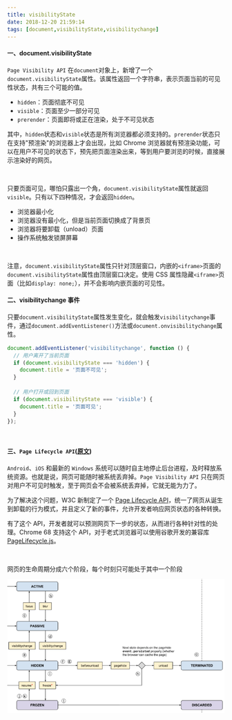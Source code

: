 ```yaml
---
title: visibilityState
date: 2018-12-20 21:59:14
tags: [document,visibilityState,visibilitychange]
---
```


#### 一、document.visibilityState

`Page Visibility API` 在`document`对象上，新增了一个`document.visibilityState`属性。该属性返回一个字符串，表示页面当前的可见性状态，共有三个可能的值。

- `hidden`：页面彻底不可见
- `visible`：页面至少一部分可见
- `prerender`：页面即将或正在渲染，处于不可见状态

其中，`hidden`状态和`visible`状态是所有浏览器都必须支持的。`prerender`状态只在支持"预渲染"的浏览器上才会出现，比如 Chrome 浏览器就有预渲染功能，可以在用户不可见的状态下，预先把页面渲染出来，等到用户要浏览的时候，直接展示渲染好的网页。 

<br/>

只要页面可见，哪怕只露出一个角，`document.visibilityState`属性就返回`visible`。只有以下四种情况，才会返回`hidden`。

- 浏览器最小化
- 浏览器没有最小化，但是当前页面切换成了背景页
- 浏览器将要卸载（unload）页面
- 操作系统触发锁屏屏幕

<br/>

注意，`document.visibilityState`属性只针对顶层窗口，内嵌的`<iframe>`页面的`document.visibilityState`属性由顶层窗口决定。使用 CSS 属性隐藏`<iframe>`页面（比如`display: none;`），并不会影响内嵌页面的可见性。 

<!--more-->

#### 二、visibilitychange 事件

只要`document.visibilityState`属性发生变化，就会触发`visibilitychange`事件，通过`document.addEventListener()`方法或`document.onvisibilitychange`属性。

```javascript
document.addEventListener('visibilitychange', function () {
  // 用户离开了当前页面
  if (document.visibilityState === 'hidden') {
    document.title = '页面不可见';
  }

  // 用户打开或回到页面
  if (document.visibilityState === 'visible') {
    document.title = '页面可见';
  }
});
```

<br/>

#### 三、`Page Lifecycle API`([原文](http://www.ruanyifeng.com/blog/2018/11/page_lifecycle_api.html))

`Android`、`iOS` 和最新的 `Windows` 系统可以随时自主地停止后台进程，及时释放系统资源。也就是说，网页可能随时被系统丢弃掉。`Page Visibility API` 只在网页对用户不可见时触发，至于网页会不会被系统丢弃掉，它就无能为力了。



为了解决这个问题，W3C 新制定了一个 [Page Lifecycle API](https://github.com/WICG/page-lifecycle)，统一了网页从诞生到卸载的行为模式，并且定义了新的事件，允许开发者响应网页状态的各种转换。



有了这个 API，开发者就可以预测网页下一步的状态，从而进行各种针对性的处理。Chrome 68 支持这个 API，对于老式浏览器可以使用谷歌开发的兼容库 [PageLifecycle.js](https://github.com/GoogleChromeLabs/page-lifecycle)。

<br/>

网页的生命周期分成六个阶段，每个时刻只可能处于其中一个阶段

![](visibilityState\bg2018110401.png)